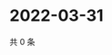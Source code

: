 # 2022-03-31

共 0 条

<!-- BEGIN WEIBO -->
<!-- 最后更新时间 Thu Mar 31 2022 22:14:49 GMT+0800 (China Standard Time) -->

<!-- END WEIBO -->
